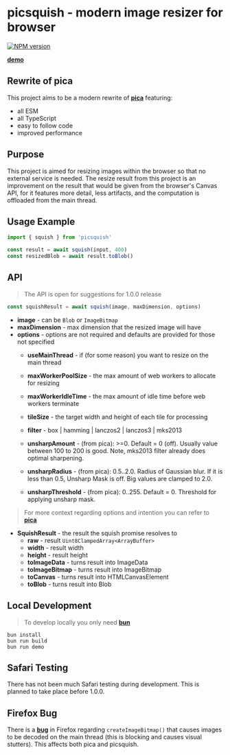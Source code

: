 picsquish - modern image resizer for browser
===========================================
[![NPM version](https://img.shields.io/npm/v/picsquish.svg)](https://www.npmjs.org/package/picsquish)

[__demo__](https://sabercoy.github.io/picsquish/demo/)

Rewrite of pica
---------------------------------
This project aims to be a modern rewrite of [__pica__](https://github.com/nodeca/pica) featuring:

  - all ESM
  - all TypeScript
  - easy to follow code
  - improved performance

Purpose
---------------------------------
This project is aimed for resizing images within the browser so that no external service is needed. The resize result from this project is an improvement on the result that would be given from the browser's Canvas API, for it features more detail, less artifacts, and the computation is offloaded from the main thread.

Usage Example
---------------------------------
```ts
import { squish } from 'picsquish'

const result = await squish(input, 400)
const resizedBlob = await result.toBlob()
```

API
---------------------------------
> The API is open for suggestions for 1.0.0 release
```ts
const squishResult = await squish(image, maxDimension, options)
```
- __image__ - can be `Blob` or `ImageBitmap`
- __maxDimension__ - max dimension that the resized image will have
- __options__ - options are not required and defaults are provided for those not specified
  - __useMainThread__ - if (for some reason) you want to resize on the main thread
  - __maxWorkerPoolSize__ - the max amount of web workers to allocate for resizing
  - __maxWorkerIdleTime__ - the max amount of idle time before web workers terminate
  - __tileSize__ - the target width and height of each tile for processing
  - __filter__ - box | hamming | lanczos2 | lanczos3 | mks2013
  - __unsharpAmount__ - (from pica): >=0. Default = 0 (off). Usually value between 100 to 200 is good. Note, mks2013 filter already does optimal sharpening.

  - __unsharpRadius__ - (from pica): 0.5..2.0. Radius of Gaussian blur. If it is less than 0.5, Unsharp Mask is off. Big values are clamped to 2.0.
  - __unsharpThreshold__ - (from pica): 0..255. Default = 0. Threshold for applying unsharp mask.

> For more context regarding options and intention you can refer to [__pica__](https://github.com/nodeca/pica)
- __SquishResult__ - the result the squish promise resolves to
  - __raw__ - result `Uint8ClampedArray<ArrayBuffer>`
  - __width__ - result width
  - __height__ - result height
  - __toImageData__ - turns result into ImageData
  - __toImageBitmap__ - turns result into ImageBitmap
  - __toCanvas__ - turns result into HTMLCanvasElement
  - __toBlob__ - turns result into Blob

Local Development
---------------------------------
> To develop locally you only need [__bun__](https://bun.sh)
```
bun install
bun run build
bun run demo
```

Safari Testing
---------------------------------
There has not been much Safari testing during development. This is planned to take place before 1.0.0.

Firefox Bug
---------------------------------
There is a [__bug__](https://bugzilla.mozilla.org/show_bug.cgi?id=1969390) in Firefox regarding `createImageBitmap()` that causes images to be decoded on the main thread (this is blocking and causes visual stutters). This affects both pica and picsquish.
